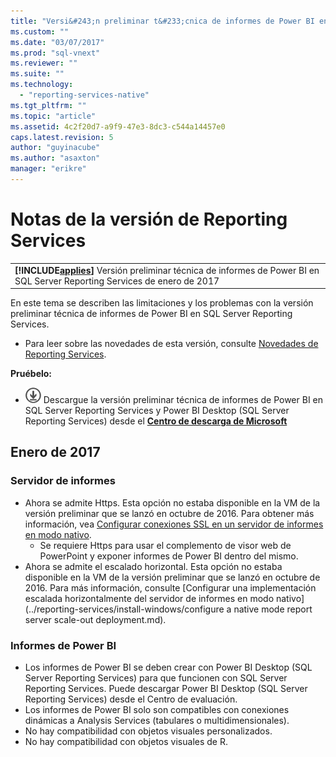 ```yaml
---
title: "Versi&#243;n preliminar t&#233;cnica de informes de Power BI en SSRS: notas de la versi&#243;n | Microsoft Docs"
ms.custom: ""
ms.date: "03/07/2017"
ms.prod: "sql-vnext"
ms.reviewer: ""
ms.suite: ""
ms.technology: 
  - "reporting-services-native"
ms.tgt_pltfrm: ""
ms.topic: "article"
ms.assetid: 4c2f20d7-a9f9-47e3-8dc3-c544a14457e0
caps.latest.revision: 5
author: "guyinacube"
ms.author: "asaxton"
manager: "erikre"
---
```

# Notas de la versi&#243;n de Reporting Services
 ||  
|-|  
|**[!INCLUDE[applies](../includes/applies-md.md)]**  Versión preliminar técnica de informes de Power BI en SQL Server Reporting Services de enero de 2017|

En este tema se describen las limitaciones y los problemas con la versión preliminar técnica de informes de Power BI en SQL Server Reporting Services.

- Para leer sobre las novedades de esta versión, consulte [Novedades de Reporting Services](../reporting-services/novedades-de-sql-server-reporting-services-ssrs.md).

 **Pruébelo:**    
   -   [![Descarga desde el Centro de descarga de Microsoft](../analysis-services/media/download.png)](https://go.microsoft.com/fwlink/?linkid=839351)  Descargue la versión preliminar técnica de informes de Power BI en SQL Server Reporting Services y Power BI Desktop (SQL Server Reporting Services) desde el **[Centro de descarga de Microsoft](https://go.microsoft.com/fwlink/?linkid=839351)**


## <a name="january--2017"></a>Enero de 2017

### <a name="report-server"></a>Servidor de informes

- Ahora se admite Https. Esta opción no estaba disponible en la VM de la versión preliminar que se lanzó en octubre de 2016. Para obtener más información, vea [Configurar conexiones SSL en un servidor de informes en modo nativo](../reporting-services/security/configure-ssl-connections-on-a-native-mode-report-server.md).
   - Se requiere Https para usar el complemento de visor web de PowerPoint y exponer informes de Power BI dentro del mismo.
- Ahora se admite el escalado horizontal. Esta opción no estaba disponible en la VM de la versión preliminar que se lanzó en octubre de 2016. Para más información, consulte [Configurar una implementación escalada horizontalmente del servidor de informes en modo nativo](../reporting-services/install-windows/configure a native mode report server scale-out deployment.md).

### <a name="power-bi-reports"></a>Informes de Power BI

- Los informes de Power BI se deben crear con Power BI Desktop (SQL Server Reporting Services) para que funcionen con SQL Server Reporting Services. Puede descargar Power BI Desktop (SQL Server Reporting Services) desde el Centro de evaluación.
- Los informes de Power BI solo son compatibles con conexiones dinámicas a Analysis Services (tabulares o multidimensionales).
- No hay compatibilidad con objetos visuales personalizados.
- No hay compatibilidad con objetos visuales de R.